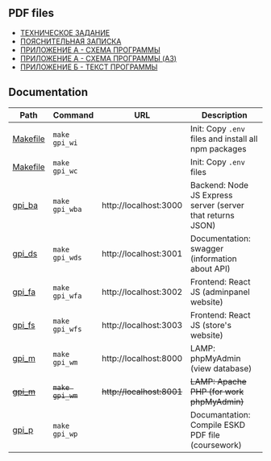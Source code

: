 ## PDF files

- [ТЕХНИЧЕСКОЕ ЗАДАНИЕ](https://github.com/Pavel-Innokentevich-Galanin/gpi_4coursework/raw/pdf/gpi_4coursework_tz.pdf)
- [ПОЯСНИТЕЛЬНАЯ ЗАПИСКА](https://github.com/Pavel-Innokentevich-Galanin/gpi_4coursework/raw/pdf/gpi_4coursework_pz.pdf)
- [ПРИЛОЖЕНИЕ А - СХЕМА ПРОГРАММЫ](https://github.com/Pavel-Innokentevich-Galanin/gpi_4coursework/raw/pdf/gpi_4coursework_a.pdf)
- [ПРИЛОЖЕНИЕ А - СХЕМА ПРОГРАММЫ (A3)](https://github.com/Pavel-Innokentevich-Galanin/gpi_4coursework/raw/pdf/gpi_4coursework_a_programPlan.pdf)
- [ПРИЛОЖЕНИЕ Б - ТЕКСТ ПРОГРАММЫ](https://github.com/Pavel-Innokentevich-Galanin/gpi_4coursework/raw/pdf/gpi_4coursework_b.pdf)

## Documentation

| Path                 | Command         | URL                     | Description                                                |
| -------------------- | --------------- | ----------------------- | ---------------------------------------------------------- |
| [Makefile](Makefile) | `make gpi_wi`   |                         | Init: Copy `.env` files and install all npm packages       |
| [Makefile](Makefile) | `make gpi_wc`   |                         | Init: Copy `.env` files                                    |
| [gpi_ba](gpi_ba)     | `make gpi_wba`  | http://localhost:3000   | Backend: Node JS Express server (server that returns JSON) |
| [gpi_ds](gpi_ds)     | `make gpi_wds`  | http://localhost:3001   | Documentation: swagger (information about API)             |
| [gpi_fa](gpi_fa)     | `make gpi_wfa`  | http://localhost:3002   | Frontend: React JS (adminpanel website)                    |
| [gpi_fs](gpi_fs)     | `make gpi_wfs`  | http://localhost:3003   | Frontend: React JS (store's website)                       |
| [gpi_m](gpi_m)       | `make gpi_wm`   | http://localhost:8000   | LAMP: phpMyAdmin (view database)                           |
| ~~[gpi_m](gpi_m)~~   |~~`make gpi_wm`~~|~~http://localhost:8001~~| ~~LAMP: Apache PHP (for work phpMyAdmin)~~                 |
| [gpi_p](gpi_p)       | `make gpi_wp`   |                         | Documantation: Compile ESKD PDF file (coursework)          |
